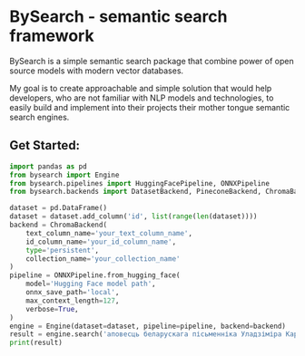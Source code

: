 # BySearch - semantic search framework

BySearch is a simple semantic search package that combine power of open source models with modern vector databases.

My goal is to create approachable and simple solution that would help developers, who are not familiar with NLP models and technologies, to easily build and implement into their projects their mother tongue semantic search engines.  

## Get Started:

```python
import pandas as pd
from bysearch import Engine
from bysearch.pipelines import HuggingFacePipeline, ONNXPipeline
from bysearch.backends import DatasetBackend, PineconeBackend, ChromaBackend 

dataset = pd.DataFrame()
dataset = dataset.add_column('id', list(range(len(dataset))))
backend = ChromaBackend(
    text_column_name='your_text_column_name', 
    id_column_name='your_id_column_name', 
    type='persistent', 
    collection_name='your_collection_name'
)
pipeline = ONNXPipeline.from_hugging_face(
    model='Hugging Face model path', 
    onnx_save_path='local', 
    max_context_length=127,
    verbose=True,
)
engine = Engine(dataset=dataset, pipeline=pipeline, backend=backend)
result = engine.search('аповесць беларускага пісьменніка Уладзіміра Караткевіча', verbose=False)
print(result)
```
